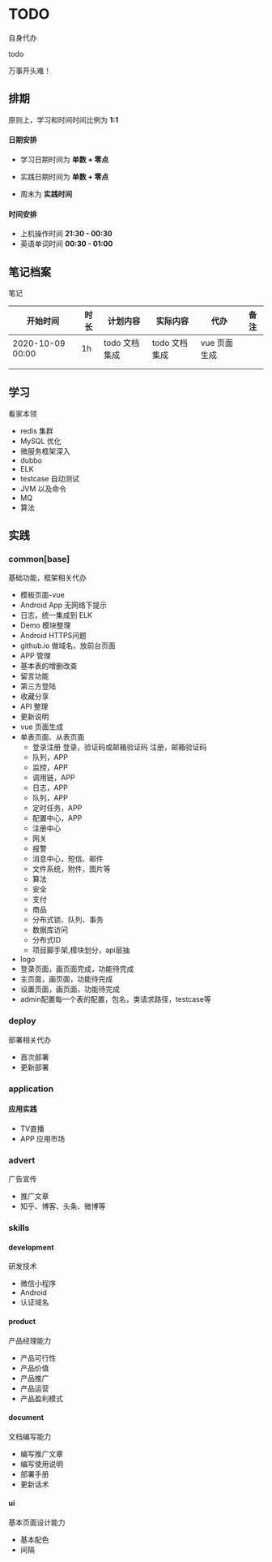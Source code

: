 # TODO #
自身代办

todo

万事开头难！



## 排期

原则上，学习和时间时间比例为 **1:1**

#### 日期安排

- 学习日期时间为 **单数 + 零点** 

- 实践日期时间为 **单数 + 零点**

- 周末为 **实践时间**

#### 时间安排

- 上机操作时间 **21:30 - 00:30** 
- 英语单词时间 **00:30 - 01:00** 



## 笔记档案

笔记

| 开始时间         | 时长 | 计划内容      | 实际内容      | 代办         | 备注 |
| ---------------- | ---- | ------------- | ------------- | ------------ | ---- |
| 2020-10-09 00:00 | 1h   | todo 文档集成 | todo 文档集成 | vue 页面生成 |      |
|                  |      |               |               |              |      |
|                  |      |               |               |              |      |

## 学习

看家本领

- redis 集群
- MySQL 优化
- 微服务框架深入
- dubbo
- ELK
- testcase 自动测试
- JVM 以及命令
- MQ
- 算法

## 实践

### common[base] ###

基础功能，框架相关代办

- 模板页面-vue
- Android App 无网络下提示
- 日志，统一集成到 ELK
- Demo 模块整理
- Android HTTPS问题
- github.io 做域名，放前台页面
- APP 管理
- 基本表的增删改查
- 留言功能
- 第三方登陆
- 收藏分享
- API 整理
- 更新说明
- vue 页面生成
- 单表页面、从表页面
  - 登录注册
    登录，验证码或邮箱验证码
     注册，邮箱验证码
  - 队列，APP
  - 监控，APP
  - 调用链，APP
  - 日志，APP
  - 队列，APP
  - 定时任务，APP
  - 配置中心，APP
  - 注册中心
  - 网关
  - 报警
  - 消息中心，短信、邮件
  - 文件系统，附件，图片等
  - 算法
  - 安全
  - 支付
  - 商品
  - 分布式锁、队列、事务
  - 数据库访问
  - 分布式ID
  - 项目脚手架,模块划分，api层抽
- logo
- 登录页面，画页面完成，功能待完成
- 主页面，画页面，功能待完成
- 设置页面，画页面，功能待完成
- admin配置每一个表的配置，包名，类请求路径，testcase等

### deploy

部署相关代办

- 首次部署
- 更新部署

### application

#### 应用实践

- TV直播
- APP 应用市场

### advert

广告宣传

- 推广文章
- 知乎、博客、头条、微博等

### skills ###

#### development

研发技术

- 微信小程序
- Android
- 认证域名

#### product

产品经理能力

- 产品可行性
- 产品价值
- 产品推广
- 产品运营
- 产品盈利模式

#### document

文档编写能力

- 编写推广文章
- 编写使用说明
- 部署手册
- 更新话术

#### ui

基本页面设计能力

- 基本配色
- 间隔



